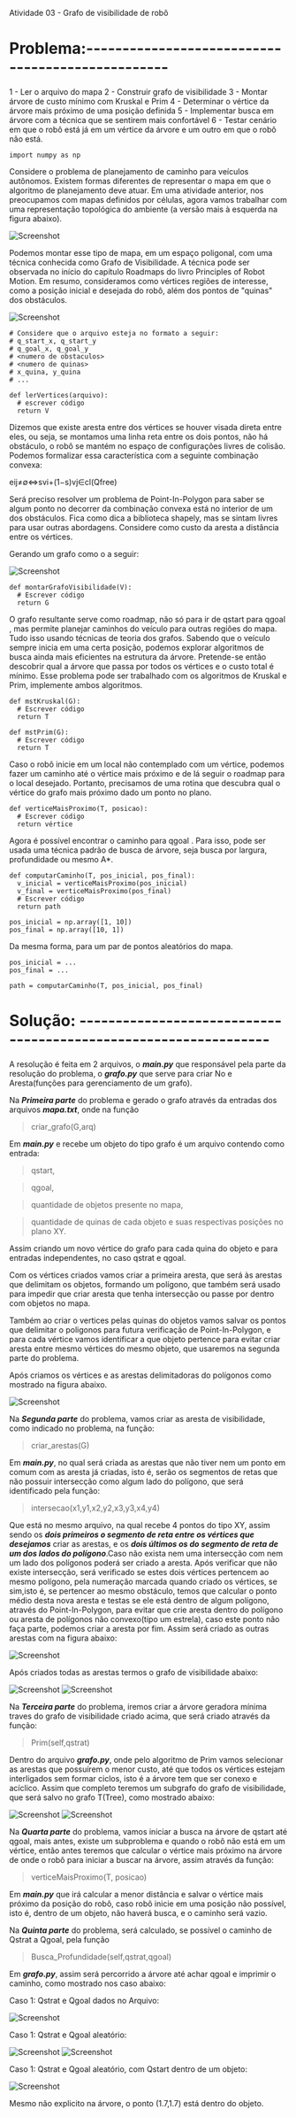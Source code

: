 Atividade 03 - Grafo de visibilidade de robô

# Problema:-------------------------------------------------

1 - Ler o arquivo do mapa
2 - Construir grafo de visibilidade
3 - Montar árvore de custo mínimo com Kruskal e Prim
4 - Determinar o vértice da árvore mais próximo de uma posição definida
5 - Implementar busca em árvore com a técnica que se sentirem mais confortável
6 - Testar cenário em que o robô está já em um vértice da árvore e um outro em que o robô não está.

```
import numpy as np
```
Considere o problema de planejamento de caminho para veículos autônomos. Existem formas diferentes de representar o mapa em que o algoritmo de planejamento deve atuar. Em uma atividade anterior, nos preocupamos com mapas definidos por células, agora vamos trabalhar com uma representação topológica do ambiente (a versão mais à esquerda na figura abaixo).

![Screenshot](p1.png)

Podemos montar esse tipo de mapa, em um espaço poligonal, com uma técnica conhecida como Grafo de Visibilidade. A técnica pode ser observada no início do capítulo Roadmaps do livro Principles of Robot Motion. Em resumo, consideramos como vértices regiões de interesse, como a posição inicial e desejada do robô, além dos pontos de "quinas" dos obstáculos.

![Screenshot](p2.png)

```
# Considere que o arquivo esteja no formato a seguir:
# q_start_x, q_start_y
# q_goal_x, q_goal_y
# <numero de obstaculos>
# <numero de quinas>
# x_quina, y_quina
# ...

def lerVertices(arquivo):
  # escrever código
  return V
```
Dizemos que existe aresta entre dos vértices se houver visada direta entre eles, ou seja, se montamos uma linha reta entre os dois pontos, não há obstáculo, o robô se mantém no espaço de configurações livres de colisão. Podemos formalizar essa característica com a seguinte combinação convexa:

eij≠∅⇔svi+(1−s)vj∈cl(Qfree) 

Será preciso resolver um problema de Point-In-Polygon para saber se algum ponto no decorrer da combinação convexa está no interior de um dos obstáculos. Fica como dica a biblioteca shapely, mas se sintam livres para usar outras abordagens. Considere como custo da aresta a distância entre os vértices.

Gerando um grafo como o a seguir:

![Screenshot](p3.png)

```
def montarGrafoVisibilidade(V):
  # Escrever código
  return G
```

O grafo resultante serve como roadmap, não só para ir de  qstart  para  qgoal , mas permite planejar caminhos do veículo para outras regiões do mapa. Tudo isso usando técnicas de teoria dos grafos. Sabendo que o veículo sempre inicia em uma certa posição, podemos explorar algoritmos de busca ainda mais eficientes na estrutura da árvore. Pretende-se então descobrir qual a árvore que passa por todos os vértices e o custo total é mínimo. Esse problema pode ser trabalhado com os algoritmos de Kruskal e Prim, implemente ambos algoritmos.

```
def mstKruskal(G):
  # Escrever código
  return T

def mstPrim(G):
  # Escrever código
  return T
```

Caso o robô inicie em um local não contemplado com um vértice, podemos fazer um caminho até o vértice mais próximo e de lá seguir o roadmap para o local desejado. Portanto, precisamos de uma rotina que descubra qual o vértice do grafo mais próximo dado um ponto no plano.

```
def verticeMaisProximo(T, posicao):
  # Escrever código
  return vértice
```

Agora é possível encontrar o caminho para  qgoal . Para isso, pode ser usada uma técnica padrão de busca de árvore, seja busca por largura, profundidade ou mesmo A*.

```
def computarCaminho(T, pos_inicial, pos_final):
  v_inicial = verticeMaisProximo(pos_inicial)
  v_final = verticeMaisProximo(pos_final)
  # Escrever código
  return path

pos_inicial = np.array([1, 10])
pos_final = np.array([10, 1])
```

Da mesma forma, para um par de pontos aleatórios do mapa.

```
pos_inicial = ...
pos_final = ...

path = computarCaminho(T, pos_inicial, pos_final)
```

# Solução: ----------------------------------------------------------------

A resolução é feita em 2 arquivos, o ***main.py*** que responsável pela parte da resolução do problema, o ***grafo.py*** que serve para criar No e Aresta(funções para gerenciamento de um grafo).
 
Na ***Primeira parte*** do problema e gerado o grafo através da entradas dos arquivos ***mapa.txt***, onde na função
  
 > criar_grafo(G,arq)
 
Em ***main.py*** e recebe um objeto do tipo grafo é um arquivo contendo como entrada: 
> qstart,

> qgoal,

> quantidade de objetos presente no mapa, 

> quantidade de quinas de cada objeto e suas respectivas posições no plano XY.

Assim criando um novo vértice do grafo para cada quina do objeto e para entradas independentes, no caso qstrat e qgoal.

Com os vértices criados vamos criar a primeira aresta, que será às arestas que delimitam os objetos, formando um polígono, que também será usado para impedir que criar aresta que tenha intersecção ou passe por dentro com objetos no mapa.

Também ao criar o vertices pelas quinas do objetos vamos salvar os pontos que delimitar o poligonos para futura verificação de Point-In-Polygon, e para cada vértice vamos identificar a que objeto pertence para evitar criar aresta entre mesmo vértices do mesmo objeto, que usaremos na segunda parte do problema.

Após criamos os vértices e as arestas delimitadoras do polígonos como mostrado na figura abaixo.

![Screenshot](visibilidade1.png)

Na ***Segunda parte*** do problema, vamos criar as aresta de visibilidade, como indicado no problema, na função: 

> criar_arestas(G)

Em ***main.py***, no qual será criada as arestas que não tiver nem um ponto em comum com as aresta já criadas, isto é, serão os segmentos de retas que não possuir intersecção como algum lado do polígono, que será identificado pela função:

> intersecao(x1,y1,x2,y2,x3,y3,x4,y4)

Que está no mesmo arquivo, na qual recebe 4 pontos do tipo XY, assim sendo os ***dois primeiros o segmento de reta entre os vértices que desejamos*** criar as arestas, e os ***dois últimos os do segmento de reta de um dos lados do polígono***.Caso não exista nem uma intersecção com nem um lado dos polígonos poderá ser criado a aresta. Após verificar que não existe intersecção, será verificado se estes dois vértices pertencem ao mesmo polígono, pela numeração marcada quando criado os vértices, se sim,isto é, se pertencer ao mesmo obstáculo, temos que calcular o ponto médio desta nova aresta e testas se ele está dentro de algum polígono, através do Point-In-Polygon, para evitar que crie aresta dentro do polígono ou aresta de polígonos não convexo(tipo um estrela), caso este ponto não faça parte, podemos criar a aresta por fim. Assim será criado as outras arestas com na figura abaixo:

![Screenshot](vizibilidade.png)

Após criados todas as arestas termos o grafo de visibilidade abaixo:

![Screenshot](v1.png)
![Screenshot](v2.png)

Na ***Terceira parte*** do problema, iremos criar a árvore geradora mínima traves do grafo de visibilidade criado acima, que será criado através da função:

> Prim(self,qstrat)

Dentro do arquivo ***grafo.py***, onde pelo algoritmo de Prim vamos selecionar as arestas que possuírem o menor custo, até que todos os vértices estejam interligados sem formar ciclos, isto é a árvore tem que ser conexo e acíclico. Assim que completo teremos um subgrafo do grafo de visibilidade, que será salvo no grafo T(Tree), como mostrado abaixo:

![Screenshot](arvore.png)
![Screenshot](a.png)

Na ***Quarta parte*** do problema, vamos iniciar a busca na árvore de qstart até qgoal, mais antes, existe um subproblema e quando o robô não está em um vértice, então antes teremos que  calcular o vértice mais próximo na árvore de onde o robô para iniciar a buscar na árvore, assim através da função:

> verticeMaisProximo(T, posicao)

Em ***main.py*** que irá calcular a menor distância e salvar o vértice mais próximo da posição do robô, caso robô inicie em uma posição não possível, isto é, dentro de um objeto, não haverá busca, e o caminho será vazio.

Na ***Quinta parte*** do problema, será calculado, se possível o caminho de Qstrat a Qgoal, pela função

> Busca_Profundidade(self,qstrat,qgoal)

Em ***grafo.py***, assim será percorrido a árvore até achar qgoal e imprimir o caminho, como mostrado nos caso abaixo:

Caso 1: Qstrat e Qgoal dados no Arquivo:

 ![Screenshot](c1.png)

Caso 1: Qstrat e Qgoal aleatório:

 ![Screenshot](c2.png)
 ![Screenshot](arvore1.png)

Caso 1: Qstrat e Qgoal aleatório, com Qstart dentro de um objeto:

 ![Screenshot](c3.png)
 
 Mesmo não explicito na árvore, o ponto (1.7,1.7) está dentro do objeto. 
